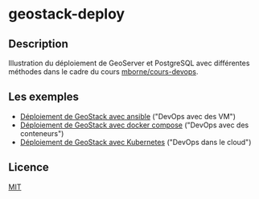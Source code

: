 # geostack-deploy

## Description

Illustration du déploiement de GeoServer et PostgreSQL avec différentes méthodes dans le cadre du cours [mborne/cours-devops](https://github.com/mborne/cours-devops#readme.md).

## Les exemples

* [Déploiement de GeoStack avec ansible](ansible/README.md) ("DevOps avec des VM")
* [Déploiement de GeoStack avec docker compose](docker/README.md) ("DevOps avec des conteneurs")
* [Déploiement de GeoStack avec Kubernetes](k8s/README.md) ("DevOps dans le cloud")

## Licence

[MIT](LICENSE)

